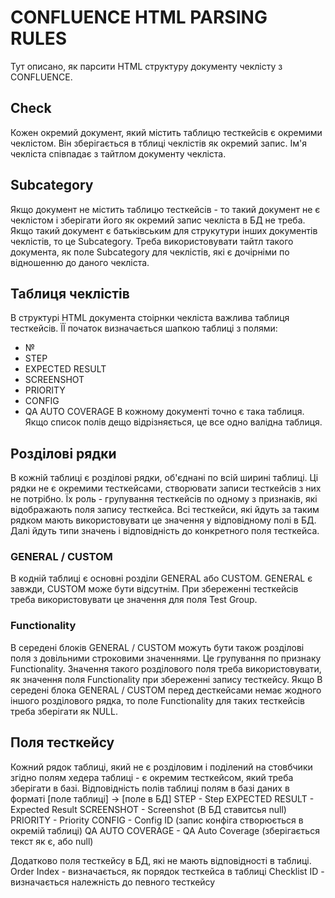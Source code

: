 # CONFLUENCE HTML PARSING RULES

Тут описано, як парсити HTML структуру документу чеклісту з CONFLUENCE.

## Check
Кожен окремий документ, який містить таблицю тесткейсів є окремими чеклістом.
Він зберігається в тблиці чеклістів як окремий запис.
Ім'я чекліста співпадає з тайтлом документу чекліста.

## Subcategory
Якщо документ не містить таблицю тесткейсів - то такий документ не є чеклістом і зберігати його як окремий запис чекліста в БД не треба.
Якщо такий документ є батьківським для струкутури інших документів чеклістів, то це  Subcategory.
Треба використовувати тайтл такого документа, як поле Subcategory для чеклістів, які є дочірніми по відношенню до даного чекліста.

## Таблиця чеклістів
В структурі HTML документа стоірнки чекліста важлива таблиця тесткейсів.
ЇЇ початок визначається шапкою таблиці з полями:
* №	
* STEP
* EXPECTED RESULT
* SCREENSHOT
* PRIORITY
* CONFIG
* QA AUTO COVERAGE
В кожному документі точно є така таблиця. Якщо список полів дещо відрізняється, це все одно валідна таблиця.

## Розділові рядки
В кожній таблиці є розділові рядки, об'єднані по всій ширині таблиці.
Ці рядки не є окремими тесткейсами, створювати записи тесткейсів з них не потрібно.
Їх роль - групування тесткейсів по одному з признаків, які відображають поля запису тесткейса. 
Всі тесткейси, які йдуть за таким рядком мають використовувати це значення у відповідному полі в БД.
Далі йдуть типи значень і відповідність до конкретного поля тесткейса. 


### GENERAL / CUSTOM
В кодній таблиці є основні розділи GENERAL або CUSTOM. GENERAL є завжди, CUSTOM може бути відсутнім.
При збереженні тесткейсів треба використовувати це значення для поля Test Group.

### Functionality
В середені блоків GENERAL / CUSTOM можуть бути також розділові поля з довільними строковими значеннями. Це групування по признаку Functionality.
Значення такого розділового поля треба використовувати, як значення поля Functionality при збереженні запису тесткейсу.
Якщо В середені блока GENERAL / CUSTOM перед десткейсами немає жодного іншого розділового рядка, то поле Functionality для таких тесткейсів треба зберігати як NULL.

## Поля тесткейсу
Кожний рядок таблиці, який не є розділовим і поділений на стовбчики згідно полям хедера таблиці - є окремим тесткейсом, який треба зберігати в базі.
Відповідність полів таблиці полям в базі даних в форматі [поле таблиці] -> [поле в БД]
STEP - Step
EXPECTED RESULT - Expected Result
SCREENSHOT - Screenshot (В БД ставитсья null)
PRIORITY - Priority
CONFIG - Config ID (запис конфіга створюється в окремій таблиці)
QA AUTO COVERAGE - QA Auto Coverage (зберігається текст як є, або null)

Додатково поля тесткейсу в БД, які не мають відповідності в таблиці.
Order Index - визначається, як порядок тесткейса в таблиці
Checklist ID - визначається належність до певного тесткейсу